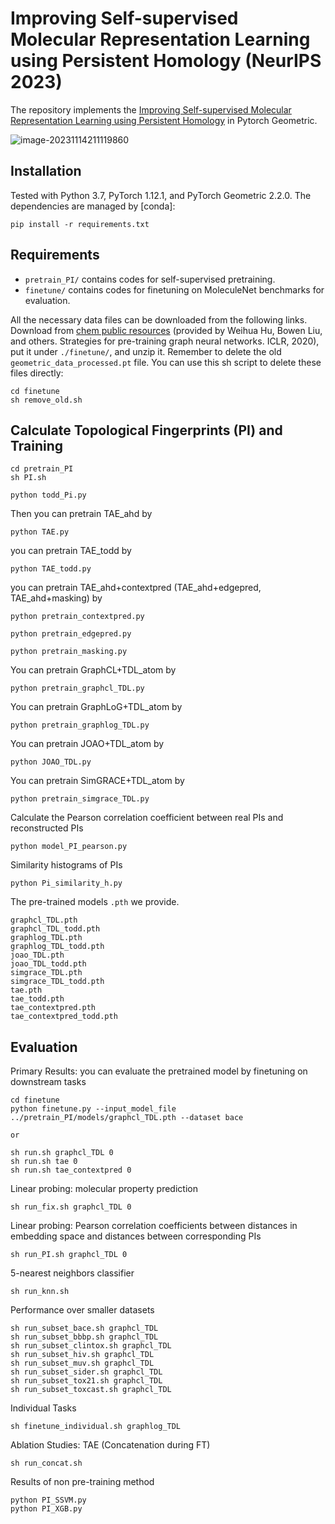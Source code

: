 # Improving Self-supervised Molecular Representation Learning using Persistent Homology (NeurIPS 2023)

The repository implements the [Improving Self-supervised Molecular Representation Learning using Persistent Homology](https://openreview.net/forum?id=wEiUGpcr0M) in Pytorch Geometric.

![image-20231114211119860](https://raw.githubusercontent.com/LUOyk1999/images/main/images/PH_poster.png)

## Installation

Tested with Python 3.7, PyTorch 1.12.1, and PyTorch Geometric 2.2.0.
The dependencies are managed by [conda]:

```
pip install -r requirements.txt
```


## Requirements

* `pretrain_PI/` contains codes for self-supervised pretraining.
* `finetune/` contains codes for finetuning on MoleculeNet benchmarks for evaluation.

All the necessary data files can be downloaded from the following links.
Download from [chem public resources](http://snap.stanford.edu/gnn-pretrain/data/chem_dataset.zip) (provided by Weihua Hu, Bowen Liu, and others. Strategies for pre-training graph neural networks. ICLR, 2020), put it under `./finetune/`, and unzip it. Remember to delete the old `geometric_data_processed.pt` file.
You can use this sh script to delete these files directly:
```
cd finetune
sh remove_old.sh
```


## Calculate Topological Fingerprints (PI) and Training

```
cd pretrain_PI
sh PI.sh

python todd_Pi.py
```

Then you can pretrain TAE_ahd by
```
python TAE.py
```

you can pretrain TAE_todd by
```
python TAE_todd.py
```

you can pretrain TAE_ahd+contextpred (TAE_ahd+edgepred, TAE_ahd+masking) by
```
python pretrain_contextpred.py

python pretrain_edgepred.py

python pretrain_masking.py
```

You can pretrain GraphCL+TDL_atom by
```
python pretrain_graphcl_TDL.py
```

You can pretrain GraphLoG+TDL_atom by
```
python pretrain_graphlog_TDL.py
```

You can pretrain JOAO+TDL_atom by
```
python JOAO_TDL.py
```

You can pretrain SimGRACE+TDL_atom by
```
python pretrain_simgrace_TDL.py
```

Calculate the Pearson correlation coefficient between real PIs and reconstructed PIs
```
python model_PI_pearson.py
```

Similarity histograms of PIs 
```
python Pi_similarity_h.py
```

The pre-trained models `.pth` we provide.
```
graphcl_TDL.pth
graphcl_TDL_todd.pth
graphlog_TDL.pth
graphlog_TDL_todd.pth
joao_TDL.pth
joao_TDL_todd.pth
simgrace_TDL.pth
simgrace_TDL_todd.pth
tae.pth
tae_todd.pth
tae_contextpred.pth
tae_contextpred_todd.pth
```

## Evaluation

Primary Results: you can evaluate the pretrained model by finetuning on downstream tasks
```
cd finetune
python finetune.py --input_model_file ../pretrain_PI/models/graphcl_TDL.pth --dataset bace

or

sh run.sh graphcl_TDL 0
sh run.sh tae 0
sh run.sh tae_contextpred 0
```

Linear probing: molecular property prediction

```
sh run_fix.sh graphcl_TDL 0
```

Linear probing: Pearson correlation coefficients between distances in embedding space and distances between corresponding PIs
```
sh run_PI.sh graphcl_TDL 0
```

5-nearest neighbors classifier
```
sh run_knn.sh
```

Performance over smaller datasets
```
sh run_subset_bace.sh graphcl_TDL
sh run_subset_bbbp.sh graphcl_TDL
sh run_subset_clintox.sh graphcl_TDL
sh run_subset_hiv.sh graphcl_TDL
sh run_subset_muv.sh graphcl_TDL
sh run_subset_sider.sh graphcl_TDL
sh run_subset_tox21.sh graphcl_TDL
sh run_subset_toxcast.sh graphcl_TDL
```

Individual Tasks
```
sh finetune_individual.sh graphlog_TDL
```

Ablation Studies: TAE (Concatenation during FT)
```
sh run_concat.sh
```

Results of non pre-training method
```
python PI_SSVM.py
python PI_XGB.py
```